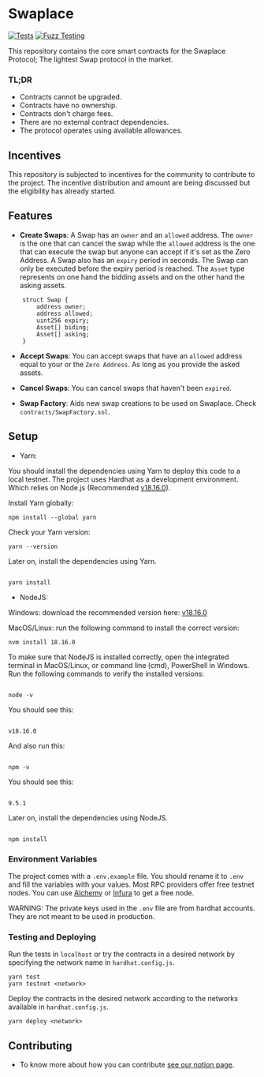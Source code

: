 # Swaplace

[![Tests](https://github.com/blockful-io/swaplace-contracts/actions/workflows/tests.yml/badge.svg)](https://github.com/blockful-io/swaplace-contracts/actions/workflows/tests.yml)
[![Fuzz Testing](https://github.com/blockful-io/swaplace-contracts/actions/workflows/fuzz-testing.yml/badge.svg)](https://github.com/blockful-io/swaplace-contracts/actions/workflows/fuzz-testing.yml)

This repository contains the core smart contracts for the Swaplace Protocol; The lightest Swap protocol in the market.

### TL;DR

-   Contracts cannot be upgraded.
-   Contracts have no ownership.
-   Contracts don't charge fees.
-   There are no external contract dependencies.
-   The protocol operates using available allowances.

## Incentives

This repository is subjected to incentives for the community to contribute to the project. The incentive distribution and amount are being discussed but the eligibility has already started.

## Features

-   **Create Swaps**: A Swap has an `owner` and an `allowed` address. The `owner` is the one that can cancel the swap while the `allowed` address is the one that can execute the swap but anyone can accept if it's set as the Zero Address. A Swap also has an `expiry` period in seconds. The Swap can only be executed before the expiry period is reached. The `Asset` type represents on one hand the bidding assets and on the other hand the asking assets.

```
    struct Swap {
        address owner;
        address allowed;
        uint256 expiry;
        Asset[] biding;
        Asset[] asking;
    }
```

-   **Accept Swaps**: You can accept swaps that have an `allowed` address equal to your or the `Zero Address`. As long as you provide the asked assets.

-   **Cancel Swaps**: You can cancel swaps that haven't been `expired`.

-   **Swap Factory**: Aids new swap creations to be used on Swaplace. Check `contracts/SwapFactory.sol`.

## Setup

-   Yarn:

You should install the dependencies using Yarn to deploy this code to a local testnet. The project uses Hardhat as a development environment. Which relies on Node.js (Recommended [v18.16.0](https://nodejs.org/download/release/v18.16.0/)).

Install Yarn globally:

```
npm install --global yarn
```

Check your Yarn version:

```
yarn --version

```

Later on, install the dependencies using Yarn.

```

yarn install

```

-   NodeJS:

Windows: download the recommended version here: [v18.16.0](https://nodejs.org/download/release/v18.16.0/)

MacOS/Linux: run the following command to install the correct version:

```
nvm install 18.16.0
```

To make sure that NodeJS is installed correctly, open the integrated terminal in MacOS/Linux, or command line (cmd), PowerShell in Windows.
Run the following commands to verify the installed versions:

```

node -v

```

You should see this:

```

v18.16.0

```

And also run this:

```

npm -v

```

You should see this:

```

9.5.1

```

Later on, install the dependencies using NodeJS.

```

npm install

```

### Environment Variables

The project comes with a `.env.example` file. You should rename it to `.env` and fill the variables with your values. Most RPC providers offer free testnet nodes. You can use [Alchemy](https://www.alchemy.com/) or [Infura](https://infura.io/) to get a free node.

WARNING: The private keys used in the `.env` file are from hardhat accounts. They are not meant to be used in production.

### Testing and Deploying

Run the tests in `localhost` or try the contracts in a desired network by specifying the network name in `hardhat.config.js`.

```
yarn test
yarn testnet <network>
```

Deploy the contracts in the desired network according to the networks available in `hardhat.config.js`.

```
yarn deploy <network>
```

## Contributing

-   To know more about how you can contribute [see our notion page](https://blockful.notion.site/Swaplace-Call-for-Contributors-6e4895d2a7264f679439ab2c124603fe).
